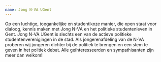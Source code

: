 ```yaml
---
name: Jong N-VA UGent
---
```


Op een luchtige, toegankelijke en studentikoze manier, die open staat voor dialoog, kennis maken met Jong N-VA en het politieke studentenleven in Gent. Jong N-VA UGent is slechts een van de actieve politieke studentenverenigingen in de stad. Als jongerenafdeling van de N-VA proberen wij jongeren dichter bij de politiek te brengen en een stem te geven in het politiek debat. Alle geïnteresseerden en sympathisanten zijn meer dan welkom!
